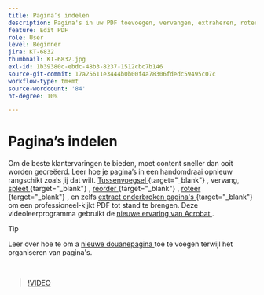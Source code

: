 ```yaml
---
title: Pagina’s indelen
description: Pagina's in uw PDF toevoegen, vervangen, extraheren, roteren, verwijderen en opnieuw rangschikken
feature: Edit PDF
role: User
level: Beginner
jira: KT-6832
thumbnail: KT-6832.jpg
exl-id: 1b39380c-ebdc-48b3-8237-1512cbc7b146
source-git-commit: 17a25611e3444b0b00f4a78306fdedc59495c07c
workflow-type: tm+mt
source-wordcount: '84'
ht-degree: 10%

---
```


# Pagina’s indelen

Om de beste klantervaringen te bieden, moet content sneller dan ooit worden gecreëerd. Leer hoe je pagina’s in een handomdraai opnieuw rangschikt zoals jij dat wilt. [ Tussenvoegsel ](https://www.adobe.com/nl/acrobat/online/add-pages-to-pdf.html){target="_blank"} , vervang, [ spleet ](https://www.adobe.com/nl/acrobat/online/split-pdf.html){target="_blank"} , [ reorder ](https://www.adobe.com/nl/acrobat/online/rearrange-pdf.html){target="_blank"} , [ roteer ](https://www.adobe.com/nl/acrobat/online/rotate-pdf.html){target="_blank"} , en zelfs [ extract onderbroken pagina&#39;s ](https://www.adobe.com/nl/acrobat/online/extract-pdf-pages.html){target="_blank"}  om een professioneel-kijkt PDF tot stand te brengen. Deze videoleerprogramma gebruikt de [ nieuwe ervaring van Acrobat ](new-workspace.md).

>[!TIP]
>
>Leer over hoe te om a [ nieuwe douanepagina ](add-custom-page.md) toe te voegen terwijl het organiseren van pagina&#39;s.

<br>

>[!VIDEO](https://video.tv.adobe.com/v/3409022?quality=12&learn=on&hidetitle=true)